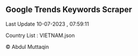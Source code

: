 

## Google Trends Keywords Scraper 
 
Last Update 10-07-2023 , 07:59:11

Country List :
VIETNAM.json



© Abdul Muttaqin 
